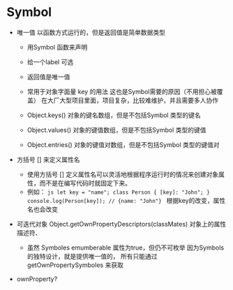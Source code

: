 # Symbol

- 唯一值
    以函数方式运行的，但是返回值是简单数据类型
   - 用Symbol 函数来声明
   - 给一个label 可选
   - 返回值是唯一值
   - 常用于对象字面量 
        key 的用法 这也是Symbol需要的原因（不用担心被覆盖）
        在大厂大型项目里面，项目复杂，比较难维护，并且需要多人协作

   - Object.keys() 对象的键名数组，但是不包括Symbol 类型的键名
   - Object.values() 对象的键值数组，但是不包括Symbol 类型的键值
   - Object.entries() 对象的键值对数组，但是不包括Symbol 类型的键值对

- 方括号 [] 来定义属性名
    - 使用方括号 [] 定义属性名可以灵活地根据程序运行时的情况来创建对象属性，而不是在编写代码时就固定下来。 
    - 例如：
          ```js
          let key = "name";
          class Person {
               [key]: "John";
          }
          console.log(Person[key]); // {name: "John"}
          ```
     根据key的改变，属性名也会改变

- 可迭代对象
     Object.getOwnPropertyDescriptors(classMates) 对象上的属性描述符、
    - 虽然 Symboles emumberable 属性为true，但仍不可枚举
          因为Symbols 的独特设计，就是提供唯一值的， 所有只能通过 getOwnPropertySymboles 来获取

- ownProperty?